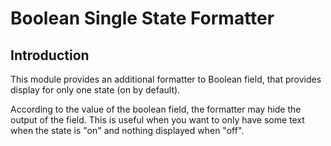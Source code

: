 # Boolean Single State Formatter

## Introduction

This module provides an additional formatter to Boolean field, that provides display for only one state (on by default).

According to the value of the boolean field, the formatter may hide the output of the field. This is useful when you
want to only have some text when the state is "on" and nothing displayed when "off".
